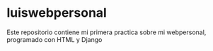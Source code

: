 # luiswebpersonal
Este repositorio contiene mi primera practica sobre mi webpersonal, programado con HTML y Django 
